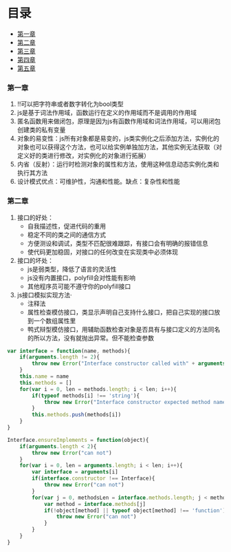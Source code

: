 # 目录
* [第一章](#第一章)
* [第二章](#第二章)
* [第三章](#第三章)
* [第四章](#第四章)
* [第五章](#第五章)

### 第一章
1. !!可以把字符串或者数字转化为bool类型
2. js是基于词法作用域，函数运行在定义的作用域而不是调用的作用域
3. 匿名函数用来做闭包，原理是因为js有函数作用域和词法作用域，可以用闭包创建类的私有变量
4. 对象的易变性：js所有对象都是易变的，js类实例化之后添加方法，实例化的对象也可以获得这个方法，也可以给实例单独加方法，其他实例无法获取（对定义好的类进行修改，对实例化的对象进行拓展）
5. 内省（反射）：运行时检测对象的属性和方法，使用这种信息动态实例化类和执行其方法
6. 设计模式优点：可维护性，沟通和性能。缺点：复杂性和性能

### 第二章
1. 接口的好处：
    * 自我描述性，促进代码的重用
    * 稳定不同的类之间的通信方式
    * 方便测设和调试，类型不匹配很难跟踪，有接口会有明确的报错信息
    * 使代码更加稳固，对接口的任何改变在实现类中必须体现
2. 接口的坏处：
    * js是弱类型，降低了语言的灵活性
    * js没有内置接口，polyfill会对性能有影响
    * 其他程序员可能不遵守你的polyfill接口
3. js接口模拟实现方法·
    * 注释法
    * 属性检查模仿接口，类显示声明自己支持什么接口，把自己实现的接口放到一个数组属性里
    * 鸭式辩型模仿接口，用辅助函数检查对象是否具有与接口定义的方法同名的所以方法，没有就抛出异常。但不能检查参数

```javascript
var interface = function(name, methods){
    if(arguments.length != 2){
        throw new Error("Interface constructor called with" + arguments.length + "arguments, but expected exactly 2")
    }
    this.name = name
    this.methods = []
    for(var i = 0, len = methods.length; i < len; i++){
        if(typeof methods[i] !== 'string'){
            throw new Error("Interface constructor expected method names to be" + "passed in as a string")
        }
        this.methods.push(methods[i])
    }
}

Interface.ensureImplements = function(object){
    if(arguments.length < 2){
        throw new Error("can not")
    }
    for(var i = 0, len = arguments.length; i < len; i++){
        var interface = arguments[i]
        if(interface.constructor !== Interface){
            throw new Error("can not")
        }
        for(var j = 0, methodsLen = interface.methods.length; j < methodsLen; j++){
            var method = interface.methods[j]
            if(!object[method] || typeof object[method] !== 'function'){
                throw new Error("can not")
            }
        }
    }
}

```